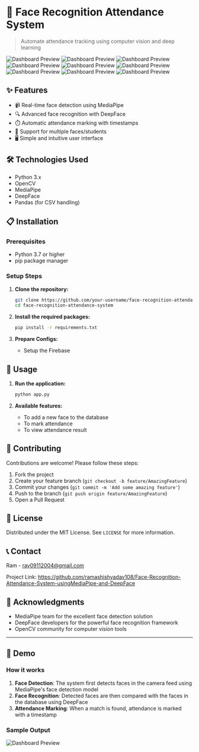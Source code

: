 # 👤 Face Recognition Attendance System

> Automate attendance tracking using computer vision and deep learning

![Dashboard Preview](assets/home.png)
![Dashboard Preview](assets/registration.png)
![Dashboard Preview](assets/registration_details.png)
![Dashboard Preview](assets/registration_confirm.png)
![Dashboard Preview](assets/class_selection.png)
![Dashboard Preview](assets/marking_attendance.png)
![Dashboard Preview](assets/marked_attendance_details.png)
![Dashboard Preview](assets/attendance_records.png)
![Dashboard Preview](assets/student_attendance_details.png)


## ✨ Features

- 📹 Real-time face detection using MediaPipe
- 🔍 Advanced face recognition with DeepFace
- ⏱️ Automatic attendance marking with timestamps
- 👥 Support for multiple faces/students
- 🖥️ Simple and intuitive user interface

## 🛠️ Technologies Used

- Python 3.x
- OpenCV
- MediaPipe
- DeepFace
- Pandas (for CSV handling)

## 📋 Installation

### Prerequisites

- Python 3.7 or higher
- pip package manager

### Setup Steps

1. **Clone the repository:**
   ```bash
   git clone https://github.com/your-username/face-recognition-attendance-system.git
   cd face-recognition-attendance-system
   ```

2. **Install the required packages:**
   ```bash
   pip install -r requirements.txt
   ```

3. **Prepare Configs:**
   - Setup the Firebase

## 🚀 Usage

1. **Run the application:**
   ```bash
   python app.py
   ```

2. **Available features:**
   - To add a new face to the database
   - To mark attendance
   - To view attendance result

## 🤝 Contributing

Contributions are welcome! Please follow these steps:

1. Fork the project
2. Create your feature branch (`git checkout -b feature/AmazingFeature`)
3. Commit your changes (`git commit -m 'Add some amazing feature'`)
4. Push to the branch (`git push origin feature/AmazingFeature`)
5. Open a Pull Request

## 📄 License

Distributed under the MIT License. See `LICENSE` for more information.

## 📞 Contact

Ram - ray09112004@gmail.com

Project Link: https://github.com/ramashishyadav108/Face-Recognition-Attendance-System-usingMediaPipe-and-DeepFace

## 🙏 Acknowledgments

- MediaPipe team for the excellent face detection solution
- DeepFace developers for the powerful face recognition framework
- OpenCV community for computer vision tools

---

## 📸 Demo

### How it works

1. **Face Detection**: The system first detects faces in the camera feed using MediaPipe's face detection model
2. **Face Recognition**: Detected faces are then compared with the faces in the database using DeepFace
3. **Attendance Marking**: When a match is found, attendance is marked with a timestamp

### Sample Output

![Dashboard Preview](assets/marked_attendance_details.png)